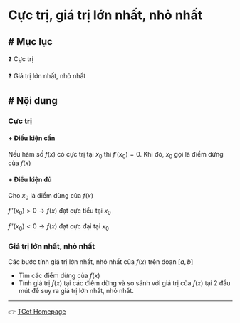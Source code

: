 # Cực trị, giá trị lớn nhất, nhỏ nhất
## # Mục lục
:question: Cực trị

:question: Giá trị lớn nhất, nhỏ nhất

## # Nội dung
### Cực trị
#### + Điều kiện cần
Nếu hàm số $f(x)$ có cực trị tại $x_0$ thì $f'(x_0)=0$. Khi đó, $x_0$ gọi là điểm dừng của $f(x)$
#### + Điều kiện đủ
Cho $x_0$ là điểm dừng của $f(x)$

$f''(x_0)>0\rightarrow f(x)$ đạt cực tiểu tại $x_0$

$f''(x_0)<0\rightarrow f(x)$ đạt cực đại tại $x_0$

### Giá trị lớn nhất, nhỏ nhất
Các bước tính giá trị lớn nhất, nhỏ nhất của $f(x)$ trên đoạn $[a,b]$

- Tìm các điểm dừng của $f(x)$
- Tính giá trị $f(x)$ tại các điểm dừng và so sánh với giá trị của $f(x)$ tại 2 đầu mút để suy ra giá trị lớn nhất, nhỏ nhất.

___
:point_right: [TGet Homepage](/)
